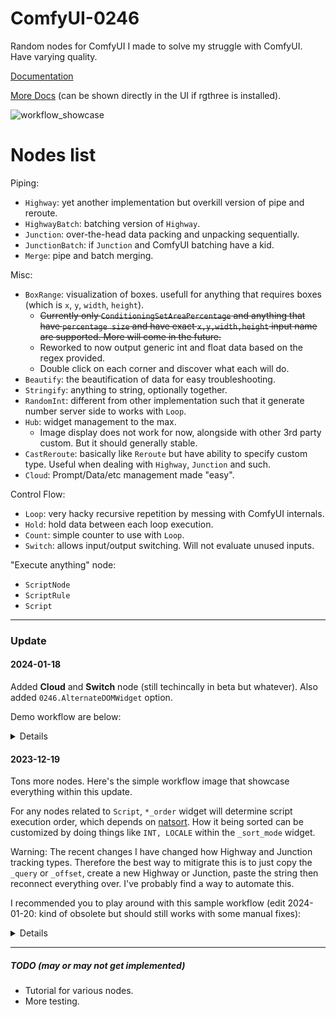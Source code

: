 # ComfyUI-0246
Random nodes for ComfyUI I made to solve my struggle with ComfyUI. Have varying quality.

[Documentation](https://github.com/Trung0246/ComfyUI-0246/blob/main/DOCS.md)

[More Docs](https://github.com/Trung0246/ComfyUI-0246/blob/bf3cc8c87e1ecee856849a277a66abb59997d357/web/js/nodes.js#L11) (can be shown directly in the UI if rgthree is installed).

![workflow_showcase](https://github.com/Trung0246/ComfyUI-0246/assets/11626920/cf0c5c94-27b3-4bbf-8bd0-b392bd0af63e)

# Nodes list

Piping:
- `Highway`: yet another implementation but overkill version of pipe and reroute.
- `HighwayBatch`: batching version of `Highway`.
- `Junction`: over-the-head data packing and unpacking sequentially.
- `JunctionBatch`: if `Junction` and ComfyUI batching have a kid.
- `Merge`: pipe and batch merging.

Misc:
- `BoxRange`: visualization of boxes. usefull for anything that requires boxes (which is `x`, `y`, `width`, `height`).
    - ~~Currently only `ConditioningSetAreaPercentage` and anything that have `percentage size` and have exact `x,y,width,height` input name are supported. More will come in the future.~~
    - Reworked to now output generic int and float data based on the regex provided.
    - Double click on each corner and discover what each will do.
- `Beautify`: the beautification of data for easy troubleshooting.
- `Stringify`: anything to string, optionally together.
- `RandomInt`: different from other implementation such that it generate number server side to works with `Loop`.
- `Hub`: widget management to the max.
    - Image display does not work for now, alongside with other 3rd party custom. But it should generally stable.
- `CastReroute`: basically like `Reroute` but have ability to specify custom type. Useful when dealing with `Highway`, `Junction` and such.
- `Cloud`: Prompt/Data/etc management made "easy".

Control Flow:
- `Loop`: very hacky recursive repetition by messing with ComfyUI internals.
- `Hold`: hold data between each loop execution.
- `Count`: simple counter to use with `Loop`.
- `Switch`: allows input/output switching. Will not evaluate unused inputs.

"Execute anything" node:
- `ScriptNode`
- `ScriptRule`
- `Script`

---

### Update

#### **2024-01-18**

Added **Cloud** and **Switch** node (still techincally in beta but whatever). Also added `0246.AlternateDOMWidget` option.

Demo workflow are below:

<details>
    <p align="center">
        <img src="https://github.com/Trung0246/ComfyUI-0246/assets/11626920/8f0a9d5b-444d-41ac-89a4-cfeca0f0ccc2">
    </p>
</details>

#### **2023-12-19**

Tons more nodes. Here's the simple workflow image that showcase everything within this update.

For any nodes related to `Script`, `*_order` widget will determine script execution order, which depends on [natsort](https://natsort.readthedocs.io/en/stable/api.html#the-ns-enum). How it being sorted can be customized by doing things like `INT, LOCALE` within the `_sort_mode` widget.

Warning: The recent changes I have changed how Highway and Junction tracking types. Therefore the best way to mitigrate this is to just copy the `_query` or `_offset`, create a new Highway or Junction, paste the string then reconnect everything over. I've probably find a way to automate this.

I recommended you to play around with this sample workflow (edit 2024-01-20: kind of obsolete but should still works with some manual fixes):

<details>
    <p align="center">
        <img src="https://github.com/Trung0246/ComfyUI-0246/assets/11626920/05d53d43-a707-4c49-bbc9-cbaf98f70cc0">
    </p>
</details>

---

##### TODO (may or may not get implemented)

- Tutorial for various nodes.
- More testing.
